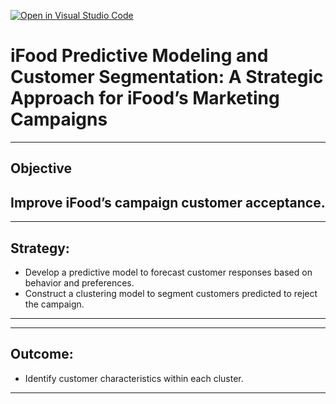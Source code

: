 [![Open in Visual Studio Code](https://classroom.github.com/assets/open-in-vscode-718a45dd9cf7e7f842a935f5ebbe5719a5e09af4491e668f4dbf3b35d5cca122.svg)](https://classroom.github.com/online_ide?assignment_repo_id=13455923&assignment_repo_type=AssignmentRepo)

# iFood Predictive Modeling and Customer Segmentation: A Strategic Approach for iFood’s Marketing Campaigns


---
## Objective
Improve iFood’s campaign customer acceptance.
---

---
## Strategy:
- Develop a predictive model to forecast customer responses based on behavior and preferences.
- Construct a clustering model to segment customers predicted to reject the campaign.
---

---
## Outcome: 
- Identify customer characteristics within each cluster.
---

